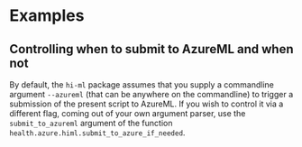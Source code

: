 # Examples

## Controlling when to submit to AzureML and when not

By default, the `hi-ml` package assumes that you supply a commandline argument `--azureml` (that can be anywhere on 
the commandline) to trigger a submission of the present script to AzureML. If you wish to control it via a different
flag, coming out of your own argument parser, use the `submit_to_azureml` argument of the function
`health.azure.himl.submit_to_azure_if_needed`. 

